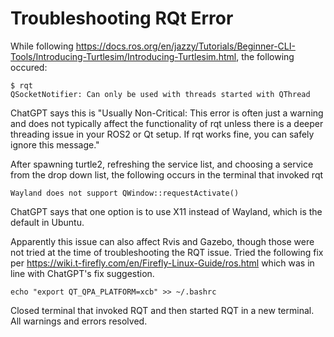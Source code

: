 # Troubleshooting RQt Error

While following <https://docs.ros.org/en/jazzy/Tutorials/Beginner-CLI-Tools/Introducing-Turtlesim/Introducing-Turtlesim.html>, the following occured:

    $ rqt
    QSocketNotifier: Can only be used with threads started with QThread

ChatGPT says this is "Usually Non-Critical: This error is often just a warning and does not typically affect the functionality of rqt unless there is a deeper threading issue in your ROS2 or Qt setup. If rqt works fine, you can safely ignore this message."

After spawning turtle2, refreshing the service list, and choosing a service from the drop down list, the following occurs in the terminal that invoked rqt

    Wayland does not support QWindow::requestActivate()

ChatGPT says that one option is to use X11 instead of Wayland, which is the default in Ubuntu.

Apparently this issue can also affect Rvis and Gazebo, though those were not tried at the time of troubleshooting the RQT issue. Tried the following fix per <https://wiki.t-firefly.com/en/Firefly-Linux-Guide/ros.html> which was in line with ChatGPT's fix suggestion.

    echo "export QT_QPA_PLATFORM=xcb" >> ~/.bashrc

Closed terminal that invoked RQT and then started RQT in a new terminal. All warnings and errors resolved.
